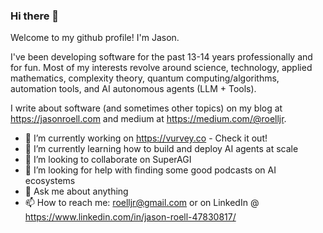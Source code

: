 ### Hi there 👋

Welcome to my github profile! I'm Jason.

I've been developing software for the past 13-14 years professionally and for fun. Most of my interests revolve around science, technology, applied mathematics, complexity theory, quantum computing/algorithms, automation tools, and AI autonomous agents (LLM + Tools). 

I write about software (and sometimes other topics) on my blog at https://jasonroell.com and medium at https://medium.com/@roelljr. 

- 🔭 I’m currently working on https://vurvey.co - Check it out!
- 🌱 I’m currently learning how to build and deploy AI agents at scale
- 👯 I’m looking to collaborate on SuperAGI
- 🤔 I’m looking for help with finding some good podcasts on AI ecosystems
- 💬 Ask me about anything
- 📫 How to reach me: roelljr@gmail.com or on LinkedIn @ https://www.linkedin.com/in/jason-roell-47830817/
